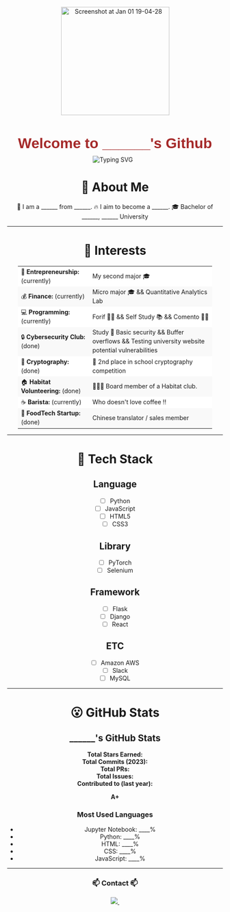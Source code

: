 <div align="center" style="margin: 30px 0;">
  <img width="253" alt="Screenshot at Jan 01 19-04-28" src="https://github.com/user-attachments/assets/8946664c-9926-43e7-b9af-1bc385e4be27" />

  <h1 style="
      font-family: 'Arial', sans-serif;
      font-size: 2.4em;
      font-weight: bold;
      color: #A52A2A; /* SaddleBrown */
      margin-bottom: 10px;">
    Welcome to ______'s Github
  </h1>

<div style="
  display: flex;
  align-items: center;
  justify-content: center; 
  margin-bottom: 15px;
">
    <img 
    src="https://readme-typing-svg.demolab.com?font=Fira+Code&size=22&duration=2000&pause=300&color=A52A2A&center=true&vCenter=true&width=435&lines=Hello+There!;I'm+a+______+at+______;Nice+to+Meet+You!"
    alt="Typing SVG"
    style="margin-right: 10px;"
  />
</div>

# 👀 About Me
🌟 I am a ______ from ______.
🔥 I aim to become a ______.
🎓 Bachelor of ______, ______ University

---

# 🚀 Interests
<table style="
    margin: 0 auto; 
    text-align: left;
    font-size: 1em; 
    border-spacing: 0; 
    width: 90%; 
    line-height: 1.5; 
">
  <tr style="background-color: #ffffff;"><td>🚀 <strong>Entrepreneurship:</strong> (currently)</td><td>My second major 🎓</td></tr>
  <tr style="background-color: #f9f9f9;"><td>💰 <strong>Finance:</strong> (currently)</td><td>Micro major 🎓 && Quantitative Analytics Lab</td></tr>
  <tr style="background-color: #ffffff;"><td>💻 <strong>Programming:</strong> (currently)</td><td>Forif 🧑‍💻 && Self Study 📚 && Comento 🧑‍💻</td></tr>
  <tr style="background-color: #f9f9f9;"><td>🔒 <strong>Cybersecurity Club:</strong> (done)</td><td>Study 🧐 Basic security && Buffer overflows && Testing university website potential vulnerabilities</td></tr>
  <tr style="background-color: #ffffff;"><td>🔐 <strong>Cryptography:</strong> (done)</td><td>🥈 2nd place in school cryptography competition</td></tr>
  <tr style="background-color: #f9f9f9;"><td>🏠 <strong>Habitat Volunteering:</strong> (done)</td><td>👨🏻‍💼 Board member of a Habitat club.</td></tr>
  <tr style="background-color: #ffffff;"><td>☕ <strong>Barista:</strong> (currently)</td><td>Who doesn't love coffee ‼</td></tr>
  <tr style="background-color: #f9f9f9;"><td>🧋 <strong>FoodTech Startup:</strong> (done)</td><td>Chinese translator / sales member</td></tr>
</table>

---

# 🔧 Tech Stack
## Language
- [ ] Python  
- [ ] JavaScript  
- [ ] HTML5  
- [ ] CSS3  

## Library
- [ ] PyTorch  
- [ ] Selenium  

## Framework
- [ ] Flask  
- [ ] Django  
- [ ] React  

## ETC
- [ ] Amazon AWS  
- [ ] Slack  
- [ ] MySQL  

---

# 😮 GitHub Stats
## ______'s GitHub Stats
**Total Stars Earned:**  
**Total Commits (2023):**  
**Total PRs:**  
**Total Issues:**  
**Contributed to (last year):**  

**A+**

### Most Used Languages
- Jupyter Notebook: ____%
- Python: ____%
- HTML: ____%
- CSS: ____%
- JavaScript: ____%

---

<h3 align="center">📫 Contact 📫</h3>
<div align="center">
  <a href="mailto:______@gmail.com">
    <img
      src="https://img.shields.io/badge/______DOTGMAIL-D14836?style=for-the-badge&logo=gmail&logoColor=white"
    />&nbsp
  </a>
</div>


